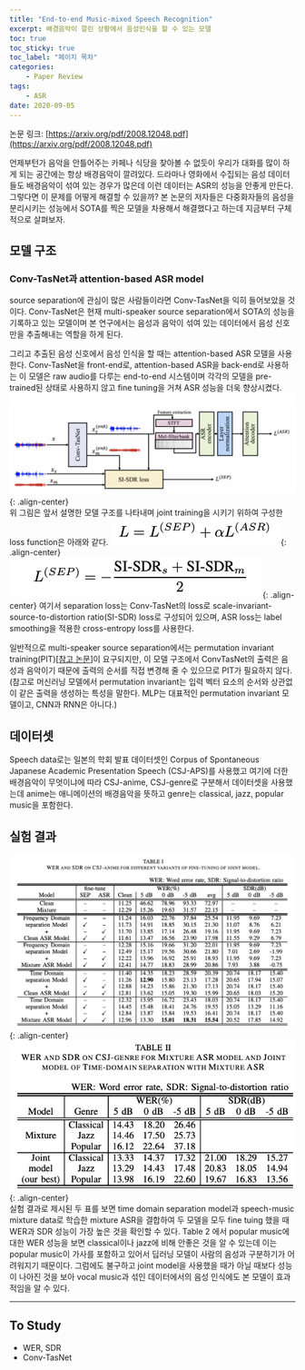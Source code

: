 ```yaml
---
title: "End-to-end Music-mixed Speech Recognition"
excerpt: 배경음악이 깔린 상황에서 음성인식을 할 수 있는 모델 
toc: true
toc_sticky: true
toc_label: "페이지 목차"
categories: 
    - Paper Review
tags: 
    - ASR 
date: 2020-09-05
---
```

논문 링크: [https://arxiv.org/pdf/2008.12048.pdf](https://arxiv.org/pdf/2008.12048.pdf)

언제부턴가 음악을 안틀어주는 카페나 식당을 찾아볼 수 없듯이 우리가 대화를 많이 하게 되는 공간에는 항상 배경음악이 깔려있다. 드라마나 영화에서 수집되는 음성 데이터들도 배경음악이 섞여 있는 경우가 많은데 이런 데이터는 ASR의 성능을 안좋게 만든다. 그렇다면 이 문제를 어떻게 해결할 수 있을까? 본 논문의 저자들은 다중화자들의 음성을 분리시키는 성능에서 SOTA를 찍은 모델을 차용해서 해결했다고 하는데 지금부터 구체적으로 살펴보자.  

## 모델 구조
### Conv-TasNet과 attention-based ASR model
source separation에 관심이 많은 사람들이라면 Conv-TasNet을 익히 들어보았을 것이다. Conv-TasNet은 현재 multi-speaker source separation에서 SOTA의 성능을 기록하고 있는 모델이며 본 연구에서는 음성과 음악이 섞여 있는 데이터에서 음성 신호만을 추출해내는 역할을 하게 된다.   

그리고 추출된 음성 신호에서 음성 인식을 할 때는 attention-based ASR 모델을 사용한다. Conv-TasNet을 front-end로, attention-based ASR을 back-end로 사용하는 이 모델은 raw audio를 다루는 end-to-end 시스템이며 각각의 모델을 pre-trained된 상태로 사용하지 않고 fine tuning을 거쳐 ASR 성능을 더욱 향상시켰다.  
![network architecture](/assets/images/0002/network_architecture.jpg){: .align-center}   
위 그림은 앞서 설명한 모델 구조를 나타내며 joint training을 시키기 위하여 구성한 loss function은 아래와 같다.
![total loss](/assets/images/0002/total_loss.jpg){: .align-center}
![separation loss](/assets/images/0002/separation_loss.jpg){: .align-center}
여기서 separation loss는 Conv-TasNet의 loss로 scale-invariant-source-to-distortion ratio(SI-SDR) loss로 구성되어 있으며, ASR loss는 label smoothing을 적용한 cross-entropy loss를 사용한다.  

일반적으로 multi-speaker source separation에서는 permutation invariant training(PIT)[[참고 논문](https://arxiv.org/pdf/1607.00325.pdf)]이 요구되지만, 이 모델 구조에서 ConvTasNet의 출력은 음성과 음악이기 때문에 출력의 순서를 직접 변경해 줄 수 있으므로 PIT가 필요하지 않다.(참고로 머신러닝 모델에서 permutation invariant는 입력 벡터 요소의 순서와 상관없이 같은 출력을 생성하는 특성을 말한다. MLP는 대표적인 permutation invariant 모델이고, CNN과 RNN은 아니다.)

## 데이터셋
Speech data로는 일본의 학회 발표 데이터셋인 Corpus of Spontaneous Japanese Academic Presentation Speech (CSJ-APS)를 사용했고 여기에 더한 배경음악이 무엇이냐에 따라 CSJ-anime, CSJ-genre로 구분해서 데이터셋을 사용했는데 anime는 애니메이션의 배경음악을 뜻하고 genre는 classical, jazz, popular music을 포함한다.


## 실험 결과
![CSJ-anime result](/assets/images/0002/CSJ_anime_result.jpg){: .align-center}  
![CSJ-genre result](/assets/images/0002/CSJ_genre_result.jpg){: .align-center}  
실험 결과로 제시된 두 표를 보면 time domain separation model과 speech-music mixture data로 학습한 mixture ASR을 결합하여 두 모델을 모두 fine tuing 했을 때 WER과 SDR 성능이 가장 높은 것을 확인할 수 있다. Table 2 에서 popular music에 대한 WER 성능을 보면 classical이나 jazz에 비해 안좋은 것을 알 수 있는데 이는 popular music이 가사를 포함하고 있어서 딥러닝 모델이 사람의 음성과 구분하기가 어려워지기 때문이다. 그럼에도 불구하고 joint model을 사용했을 때가 아닐 때보다 성능이 나아진 것을 보아 vocal music과 섞인 데이터에서의 음성 인식에도 본 모델이 효과적임을 알 수 있다. 


-----
## To Study
- WER, SDR
- Conv-TasNet







